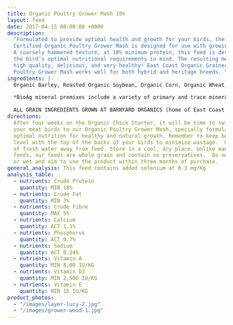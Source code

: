 ```yaml
---
title: Organic Poultry Grower Mash 18%
layout: feed
date: 2017-04-15 00:00:00 +0000
description:
  "Formulated to provide optimal health and growth for your birds, the
  Certified Organic Poultry Grower Mash is designed for use with growing meat birds.
  A coarsely hammered texture, at 18% minimum protein, this feed is designed with
  the bird’s optimal nutritional requirements in mind. The resulting meat will be
  high quality, delicious, and very healthy! East Coast Organic Grainery’s  Organic
  Poultry Grower Mash works well for both hybrid and heritage breeds. "
ingredients: |-
  Organic Barley, Roasted Organic Soybean, Organic Corn, Organic Wheat, Organic Field Peas, Organic Flax Meal & Bio Ag Poultry Grower Mineral Premix*.

  *BioAg mineral premixes include a variety of primary and trace minerals and vitamins, from sources such as: limestone; kelp meal; natural trace mineral salt; DL methionine and lysine in the layer mash (amino acids); selenium yeast; probiotics; enzymes; vitamins A, D, and E, plus vitamin B complex in addition to those vitamins in the premix.

  ALL GRAIN INGREDIENTS GROWN AT BARNYARD ORGANICS (home of East Coast Organic Grainery) except corn (source:  Le Moulins des Cèdres, QC) and flax (source:  Homestead Organics and/or BioAg’s Canadian-sourced flax)
directions:
  After four weeks on the Organic Chick Starter, it will be time to switch
  your meat birds to our Organic Poultry Grower Mash, specially formulated to provide
  optimal nutrition for healthy and natural growth. Remember to keep bottom of feeders
  level with the top of the backs of your birds to minimize wastage.  Offer plenty
  of fresh water away from feed. Store in a cool, dry place. Unlike many pelletized
  feeds, our feeds are whole grain and contain no preservatives.  Do not use if mouldy
  or wet and aim to use the product within three months of purchase.
general_analysis: This feed contains added selenium at 0.3 mg/Kg
analysis_table:
  - nutrients: Crude Protein
    quantity: MIN 18%
  - nutrients: Crude Fat
    quantity: MIN 3%
  - nutrients: Crude Fibre
    quantity: MAX 5%
  - nutrients: Calcium
    quantity: ACT 1.1%
  - nutrients: Phosphorus
    quantity: ACT 0.7%
  - nutrients: Sodium
    quantity: ACT 0.24%
  - nutrients: Vitamin A
    quantity: MIN 8,00 IU/KG
  - nutrients: Vitamin D3
    quantity: MIN 2,500 IU/KG
  - nutrients: Vitamin E
    quantity: MIN 15 IU/KG
product_photos:
  - "/images/layer-lucy-2.jpg"
  - "/images/grower-wood-1.jpg"
---
```


